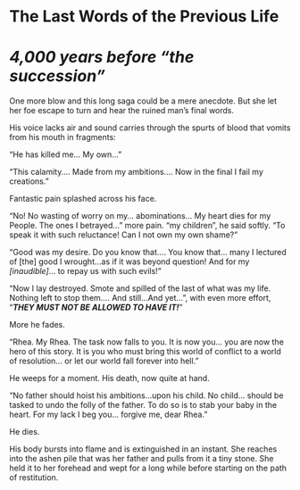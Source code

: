 # The Last Words of the Previous Life

# *4,000 years before “the succession”*

One more blow and this long saga could be a mere anecdote.  But she let her foe escape to turn and hear the ruined man’s final words. 

His voice lacks air and sound carries through the spurts of blood that vomits from his mouth in fragments:

“He has killed me…  My own…”

“This calamity….  Made from my ambitions…. Now in the final I fail my creations.”

Fantastic pain splashed across his face.

“No\! No wasting of worry on my… abominations… My heart dies for my People.  The ones I betrayed…” more pain. “my children”, he said softly.  “To speak it with such reluctance\!  Can I not own my own shame?”

“Good was my desire. Do you know that…. You know that… many I lectured of \[the\] good I wrought…as if it was beyond question\! And for my *\[inaudible\]*… to repay us with such evils\!”

“Now I lay destroyed.  Smote and spilled of the last of what was my life.  Nothing left to stop them…. And still…And yet…”,  with even more effort, “***THEY MUST NOT BE ALLOWED TO HAVE IT\!***”

More he fades.

“Rhea.  My Rhea.  The task now falls to you.  It is now you… you are now the hero of this story.  It is you who must bring this world of conflict to a world of resolution… or let our world fall forever into hell.”

He weeps for a moment. His death, now quite at hand. 

“No father should hoist his ambitions…upon his child.  No child… should be tasked to undo  the folly of the father.  To do so is to stab your baby in the heart.  For my lack I beg you… forgive me, dear Rhea.”

He dies.

His body bursts into flame and is extinguished in an instant.  She reaches into the ashen pile that was her father and pulls from it a tiny stone.  She held it to her forehead and wept for a long while before starting on the path of restitution.


